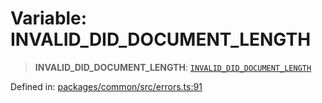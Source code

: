# Variable: INVALID\_DID\_DOCUMENT\_LENGTH

> **INVALID\_DID\_DOCUMENT\_LENGTH**: [`INVALID_DID_DOCUMENT_LENGTH`](../enumerations/MethodErrorCode.md#invalid_did_document_length)

Defined in: [packages/common/src/errors.ts:91](https://github.com/dcdpr/did-btcr2-js/blob/c82bc5c69016e1146a0c52c6e6b21621f5abd6d4/packages/common/src/errors.ts#L91)
